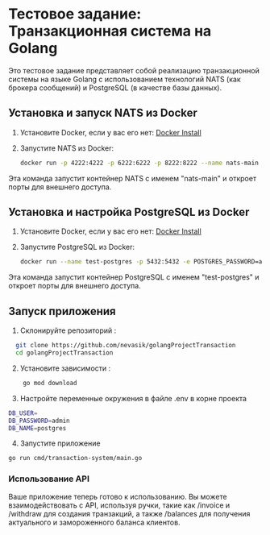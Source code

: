 # Тестовое задание: Транзакционная система на Golang

Это тестовое задание представляет собой реализацию транзакционной системы на языке Golang с использованием технологий NATS (как брокера сообщений) и PostgreSQL (в качестве базы данных).

## Установка и запуск NATS из Docker

1. Установите Docker, если у вас его нет: [Docker Install](https://docs.docker.com/get-docker/)

2. Запустите NATS из Docker:

   ```bash
   docker run -p 4222:4222 -p 6222:6222 -p 8222:8222 --name nats-main -d nats

Эта команда запустит контейнер NATS с именем "nats-main" и откроет порты для внешнего доступа.

## Установка и настройка PostgreSQL из Docker

1. Установите Docker, если у вас его нет: [Docker Install](https://docs.docker.com/get-docker/)

2. Запустите PostgreSQL из Docker:

   ```bash
   docker run --name test-postgres -p 5432:5432 -e POSTGRES_PASSWORD=admin -d postgres

Эта команда запустит контейнер PostgreSQL с именем "test-postgres" и откроет порты для внешнего доступа.

## Запуск приложения

1. Склонируйте репозиторий :
```bash 
  git clone https://github.com/nevasik/golangProjectTransaction
  cd golangProjectTransaction
 ```
2. Установите зависимости :
```bash 
    go mod download
```
3. Настройте переменные окружения в файле .env в корне проекта
  ```bash 
DB_USER=
DB_PASSWORD=admin
DB_NAME=postgres
  ```  
4. Запустите приложение
```bash 
go run cmd/transaction-system/main.go
  ```

### Использование API
Ваше приложение теперь готово к использованию. Вы можете взаимодействовать с API, используя ручки, такие как /invoice и /withdraw для создания транзакций, а также /balances для получения актуального и замороженного баланса клиентов.

